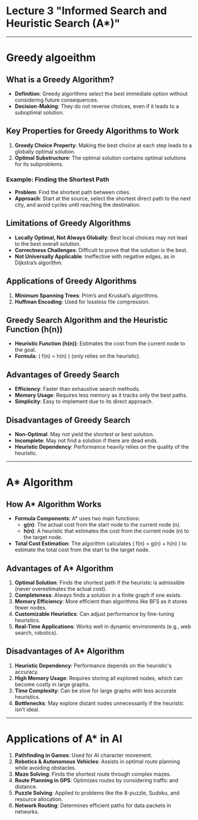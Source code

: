 # Lecture 3  "Informed Search and Heuristic Search (A*)"

---
# Greedy algoeithm
## What is a Greedy Algorithm?
- **Definition**: Greedy algorithms select the best immediate option without considering future consequences.
- **Decision-Making**: They do not reverse choices, even if it leads to a suboptimal solution.

## Key Properties for Greedy Algorithms to Work
1. **Greedy Choice Property**: Making the best choice at each step leads to a globally optimal solution.
2. **Optimal Substructure**: The optimal solution contains optimal solutions for its subproblems.

### Example: Finding the Shortest Path
- **Problem**: Find the shortest path between cities.
- **Approach**: Start at the source, select the shortest direct path to the next city, and avoid cycles until reaching the destination.

## Limitations of Greedy Algorithms
- **Locally Optimal, Not Always Globally**: Best local choices may not lead to the best overall solution.
- **Correctness Challenges**: Difficult to prove that the solution is the best.
- **Not Universally Applicable**: Ineffective with negative edges, as in Dijkstra’s algorithm.

## Applications of Greedy Algorithms
1. **Minimum Spanning Trees**: Prim’s and Kruskal’s algorithms.
2. **Huffman Encoding**: Used for lossless file compression.

## Greedy Search Algorithm and the Heuristic Function (h(n))
- **Heuristic Function (h(n))**: Estimates the cost from the current node to the goal.
- **Formula**: \( f(n) = h(n) \) (only relies on the heuristic).
  
## Advantages of Greedy Search
- **Efficiency**: Faster than exhaustive search methods.
- **Memory Usage**: Requires less memory as it tracks only the best paths.
- **Simplicity**: Easy to implement due to its direct approach.

## Disadvantages of Greedy Search
- **Non-Optimal**: May not yield the shortest or best solution.
- **Incomplete**: May not find a solution if there are dead ends.
- **Heuristic Dependency**: Performance heavily relies on the quality of the heuristic.

--- 
# A* Algorithm

## How A* Algorithm Works
- **Formula Components**: A* uses two main functions:
  - **g(n)**: The actual cost from the start node to the current node \(n\).
  - **h(n)**: A heuristic that estimates the cost from the current node \(n\) to the target node.
- **Total Cost Estimation**: The algorithm calculates \( f(n) = g(n) + h(n) \) to estimate the total cost from the start to the target node.

## Advantages of A* Algorithm
1. **Optimal Solution**: Finds the shortest path if the heuristic is admissible (never overestimates the actual cost).
2. **Completeness**: Always finds a solution in a finite graph if one exists.
3. **Memory Efficiency**: More efficient than algorithms like BFS as it stores fewer nodes.
4. **Customizable Heuristics**: Can adjust performance by fine-tuning heuristics.
5. **Real-Time Applications**: Works well in dynamic environments (e.g., web search, robotics).

## Disadvantages of A* Algorithm
1. **Heuristic Dependency**: Performance depends on the heuristic's accuracy.
2. **High Memory Usage**: Requires storing all explored nodes, which can become costly in large graphs.
3. **Time Complexity**: Can be slow for large graphs with less accurate heuristics.
4. **Bottlenecks**: May explore distant nodes unnecessarily if the heuristic isn’t ideal.
---

# Applications of A* in AI
1. **Pathfinding in Games**: Used for AI character movement.
2. **Robotics & Autonomous Vehicles**: Assists in optimal route planning while avoiding obstacles.
3. **Maze Solving**: Finds the shortest route through complex mazes.
4. **Route Planning in GPS**: Optimizes routes by considering traffic and distance.
5. **Puzzle Solving**: Applied to problems like the 8-puzzle, Sudoku, and resource allocation.
6. **Network Routing**: Determines efficient paths for data packets in networks.

